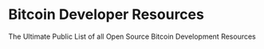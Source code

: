 # Bitcoin Developer Resources
The Ultimate Public List of all Open Source Bitcoin Development Resources
